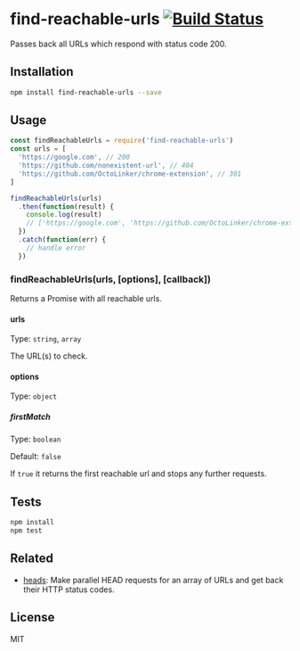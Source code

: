 # find-reachable-urls [![Build Status](https://travis-ci.org/stefanbuck/find-reachable-urls.svg?branch=master)](https://travis-ci.org/stefanbuck/find-reachable-urls)

Passes back all URLs which respond with status code 200.

## Installation

```sh
npm install find-reachable-urls --save
```

## Usage

```js
const findReachableUrls = require('find-reachable-urls')
const urls = [
  'https://google.com', // 200
  'https://github.com/nonexistent-url', // 404
  'https://github.com/OctoLinker/chrome-extension', // 301
]

findReachableUrls(urls)
  .then(function(result) {
    console.log(result)
    // ['https://google.com', 'https://github.com/OctoLinker/chrome-extension']
  })
  .catch(function(err) {
    // handle error
  })
```

### findReachableUrls(urls, [options], [callback])

Returns a Promise with all reachable urls.

#### urls

Type: `string`, `array`

The URL(s) to check.

#### options

Type: `object`

##### firstMatch

Type: `boolean`

Default: `false`

If `true` it returns the first reachable url and stops any further requests.


## Tests

```sh
npm install
npm test
```

## Related

- [heads](https://github.com/zeke/heads): Make parallel HEAD requests for an array of URLs and get back their HTTP status codes.

## License

MIT
